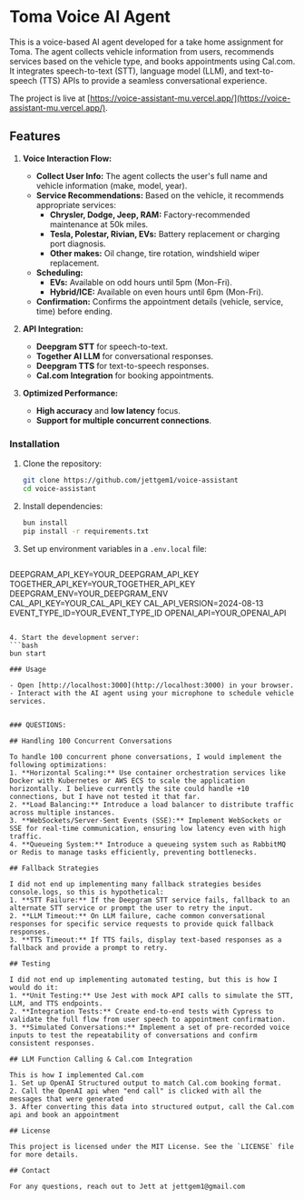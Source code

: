 # Toma Voice AI Agent

This is a voice-based AI agent developed for a take home assignment for Toma. The agent collects vehicle information from users, recommends services based on the vehicle type, and books appointments using Cal.com. It integrates speech-to-text (STT), language model (LLM), and text-to-speech (TTS) APIs to provide a seamless conversational experience.

The project is live at [https://voice-assistant-mu.vercel.app/](https://voice-assistant-mu.vercel.app/).

## Features

1. **Voice Interaction Flow:**
   - **Collect User Info:** The agent collects the user's full name and vehicle information (make, model, year).
   - **Service Recommendations:** Based on the vehicle, it recommends appropriate services:
     - **Chrysler, Dodge, Jeep, RAM:** Factory-recommended maintenance at 50k miles.
     - **Tesla, Polestar, Rivian, EVs:** Battery replacement or charging port diagnosis.
     - **Other makes:** Oil change, tire rotation, windshield wiper replacement.
   - **Scheduling:** 
     - **EVs:** Available on odd hours until 5pm (Mon-Fri).
     - **Hybrid/ICE:** Available on even hours until 6pm (Mon-Fri).
   - **Confirmation:** Confirms the appointment details (vehicle, service, time) before ending.

2. **API Integration:**
   - **Deepgram STT** for speech-to-text.
   - **Together AI LLM** for conversational responses.
   - **Deepgram TTS** for text-to-speech responses.
   - **Cal.com Integration** for booking appointments.

3. **Optimized Performance:**
   - **High accuracy** and **low latency** focus.
   - **Support for multiple concurrent connections**.

### Installation

1. Clone the repository:
   ```bash
   git clone https://github.com/jettgem1/voice-assistant
   cd voice-assistant
   ```

2. Install dependencies:
   ```bash
   bun install
   pip install -r requirements.txt
   ```

3. Set up environment variables in a `.env.local` file:
   ```.env.local
  DEEPGRAM_API_KEY=YOUR_DEEPGRAM_API_KEY
  TOGETHER_API_KEY=YOUR_TOGETHER_API_KEY
  DEEPGRAM_ENV=YOUR_DEEPGRAM_ENV
  CAL_API_KEY=YOUR_CAL_API_KEY
  CAL_API_VERSION=2024-08-13
  EVENT_TYPE_ID=YOUR_EVENT_TYPE_ID
  OPENAI_API=YOUR_OPENAI_API

   ```

4. Start the development server:
   ```bash
   bun start
   ```
```
### Usage

- Open [http://localhost:3000](http://localhost:3000) in your browser.
- Interact with the AI agent using your microphone to schedule vehicle services.


### QUESTIONS:

## Handling 100 Concurrent Conversations

To handle 100 concurrent phone conversations, I would implement the following optimizations:
1. **Horizontal Scaling:** Use container orchestration services like Docker with Kubernetes or AWS ECS to scale the application horizontally. I believe currently the site could handle +10 connections, but I have not tested it that far.
2. **Load Balancing:** Introduce a load balancer to distribute traffic across multiple instances.
3. **WebSockets/Server-Sent Events (SSE):** Implement WebSockets or SSE for real-time communication, ensuring low latency even with high traffic.
4. **Queueing System:** Introduce a queueing system such as RabbitMQ or Redis to manage tasks efficiently, preventing bottlenecks.

## Fallback Strategies

I did not end up implementing many fallback strategies besides console.logs, so this is hypothetical:
1. **STT Failure:** If the Deepgram STT service fails, fallback to an alternate STT service or prompt the user to retry the input.
2. **LLM Timeout:** On LLM failure, cache common conversational responses for specific service requests to provide quick fallback responses.
3. **TTS Timeout:** If TTS fails, display text-based responses as a fallback and provide a prompt to retry.

## Testing

I did not end up implementing automated testing, but this is how I would do it:
1. **Unit Testing:** Use Jest with mock API calls to simulate the STT, LLM, and TTS endpoints.
2. **Integration Tests:** Create end-to-end tests with Cypress to validate the full flow from user speech to appointment confirmation.
3. **Simulated Conversations:** Implement a set of pre-recorded voice inputs to test the repeatability of conversations and confirm consistent responses.

## LLM Function Calling & Cal.com Integration

This is how I implemented Cal.com
1. Set up OpenAI Structured output to match Cal.com booking format.
2. Call the OpenAI api when "end call" is clicked with all the messages that were generated
3. After converting this data into structured output, call the Cal.com api and book an appointment

## License

This project is licensed under the MIT License. See the `LICENSE` file for more details.

## Contact

For any questions, reach out to Jett at jettgem1@gmail.com

